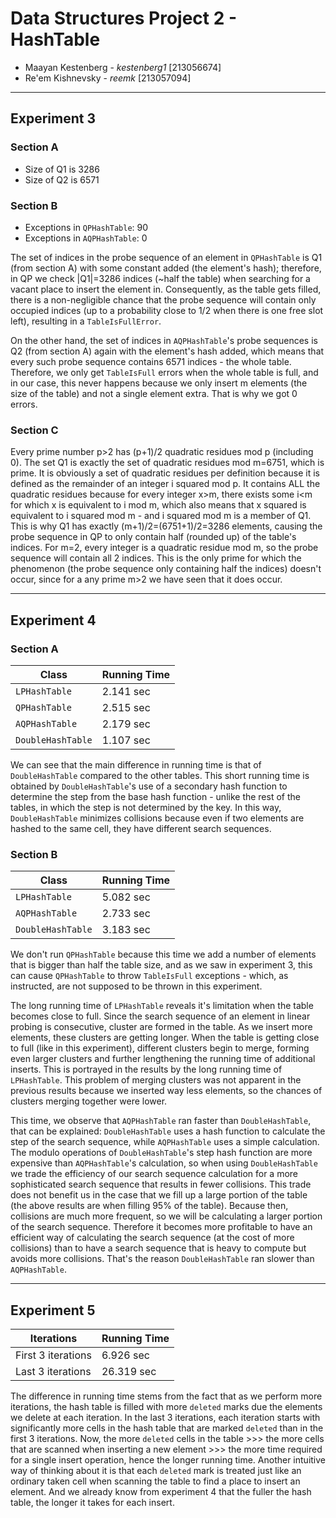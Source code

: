 # Data Structures Project 2 - HashTable 
- Maayan Kestenberg - _kestenberg1_ [213056674]
- Re'em Kishnevsky - _reemk_ [213057094]

------------------------------
## Experiment 3
### Section A
- Size of Q1 is 3286
- Size of Q2 is 6571

### Section B
- Exceptions in `QPHashTable`: 90
- Exceptions in `AQPHashTable`: 0

The set of indices in the probe sequence of an element in `QPHashTable` is Q1 (from section A)
with some constant added (the element's hash); therefore, in QP we check |Q1|=3286 indices (~half the table)
when searching for a vacant place to insert the element in. Consequently, as the table gets filled,
there is a non-negligible chance that the probe sequence will contain only occupied indices (up to
a probability close to 1/2 when there is one free slot left), resulting in a `TableIsFullError`.

On the other hand, the set of indices in `AQPHashTable`'s probe sequences is Q2 (from section A) again with the
element's hash added, which means that every such probe sequence contains 6571 indices - the whole table.
Therefore, we only get `TableIsFull` errors when the whole table is full, and in our case, this never happens
because we only insert m elements (the size of the table) and not a single element extra. That is why we got 0 errors.

### Section C
Every prime number p>2 has (p+1)/2 quadratic residues mod p (including 0). The set Q1 is exactly the set of quadratic
residues mod m=6751, which is prime. It is obviously a set of quadratic residues per definition because it is defined
as the remainder of an integer i squared mod p. It contains ALL the quadratic residues because for every integer x>m,
there exists some i&lt;m
for which x is equivalent to i mod m, which also means that x squared is equivalent to i squared
mod m - and i squared mod m is a member of Q1. This is why Q1 has exactly (m+1)/2=(6751+1)/2=3286 elements, causing the
probe sequence in QP to only contain half (rounded up) of the table's indices.
For m=2, every integer is a quadratic residue mod m, so the probe sequence will contain all 2 indices. This is the only
prime for which the phenomenon (the probe sequence only containing half the indices) doesn't occur, since for a any prime
m>2 we have seen that it does occur.


------------------------------
## Experiment 4
### Section A
 Class             | Running Time 
-------------------|--------------
 `LPHashTable`     | 2.141 sec
 `QPHashTable`     | 2.515 sec
 `AQPHashTable`    | 2.179 sec
 `DoubleHashTable` | 1.107 sec

We can see that the main difference in running time is that of `DoubleHashTable` compared to the other tables.
This short running time is obtained by `DoubleHashTable`'s use of a secondary hash function to 
determine the step from the base hash function - unlike the rest of the tables, in which the step 
is not determined by the key. In this way, `DoubleHashTable` minimizes collisions because even if two 
elements are hashed to the same cell, they have different search sequences.

 ### Section B
 Class             | Running Time 
-------------------|--------------
 `LPHashTable`     | 5.082 sec
 `AQPHashTable`    | 2.733 sec
 `DoubleHashTable` | 3.183 sec

 We don't run `QPHashTable` because this time we add a number of elements that is bigger than half the table size, and as we saw in experiment 3, this can cause `QPHashTable` to throw `TableIsFull` exceptions - which, as instructed, are not supposed to be thrown in this experiment.

 The long running time of `LPHashTable` reveals it's limitation when the table becomes close to full. Since the search sequence of an element in linear probing is consecutive, cluster are formed in the table. As we insert more elements, these clusters are getting longer. When the table is getting close to full (like in this experiment), different clusters begin to merge, forming even larger clusters and further lengthening the running time of additional inserts. This is portrayed in the results by the long running time of `LPHashTable`.
 This problem of merging clusters was not apparent in the previous results because we inserted way less elements, so the chances of clusters merging together were lower.

 This time, we observe that `AQPHashTable` ran faster than `DoubleHashTable`, that can be explained:
 `DoubleHashTable` uses a hash function to calculate the step of the search sequence, while `AQPHashTable` uses a simple calculation. The modulo operations of `DoubleHashTable`'s step hash function are more expensive than `AQPHashTable`'s calculation, so when using `DoubleHashTable` we trade the efficiency of our search sequence calculation for a more sophisticated search sequence that results in fewer collisions. This trade does not benefit us in the case that we fill up a large portion of the table (the above results are when filling 95% of the table). Because then, collisions are much more frequent, so we will be calculating a larger portion of the search sequence. Therefore it becomes more profitable to have an efficient way of calculating the search sequence (at the cost of more collisions) than to have a search sequence that is heavy to compute but avoids more collisions. That's the reason `DoubleHashTable` ran slower than `AQPHashTable`.

------------------------------
## Experiment 5
 Iterations         | Running Time 
--------------------|--------------
 First 3 iterations | 6.926 sec
 Last 3 iterations  | 26.319 sec

The difference in running time stems from the fact that as we perform more iterations, the hash 
table is filled with more `deleted` marks due the elements we delete at each iteration.
In the last 3 iterations, each iteration starts with significantly more cells in the hash table 
that are marked `deleted` than in the first 3 iterations. Now, the more `deleted` cells in the 
table >>> the more cells that are scanned when inserting a new element >>> the more time required 
for a single insert operation, hence the longer running time.
Another intuitive way of thinking about it is that each `deleted` mark is treated just like an 
ordinary taken cell when scanning the table to find a place to insert an element.
And we already know from experiment 4 that the fuller the hash table, the longer it takes for each insert.



 
